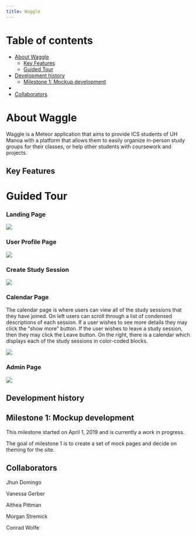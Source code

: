 ```yaml
---
title: Waggle
---
```


# Table of contents

* [About Waggle](#about-waggle)
  * [Key Features](#key-features)
  * [Guided Tour](#guided-tour)
* [Development history](#development-history)
  * [Milestone 1: Mockup development](#milestone-1-mockup-development)
*
* [Collaborators](#collaborators)

# About Waggle

Waggle is a Meteor application that aims to provide ICS students of UH Manoa with a platform that allows them to easily organize in-person study groups for their classes, or help other students with coursework and projects.

## Key Features

# Guided Tour

### Landing Page

![](images/landingmockup.PNG)

### User Profile Page

![](images/userprofile_mockup.PNG)

### Create Study Session

![](images/create_study_session_mockup.png)

### Calendar Page

The calendar page is where users can view all of the study sessions that they have joined. On left users can scroll through a list of condensed descriptions of each session. If a user wishes to see more details they may click the “show more” button. If the user wishes to leave a study session, then they may click the Leave button. On the right, there is a calendar which displays each of the study sessions in color-coded blocks.

![](images/mockup-calendar-page.PNG)

### Admin Page

![](images/adminmockup.PNG)

## Development history

## Milestone 1: Mockup development

This milestone started on April 1, 2019 and is currently a work in progress.

The goal of milestone 1 is to create a set of mock pages and decide on theming for the site.

## Collaborators

Jhun Domingo  
  
Vanessa Gerber  
  
Althea Pittman  
  
Morgan Stremick  
  
Conrad Wolfe  


